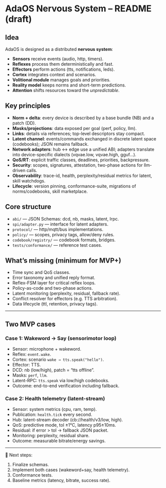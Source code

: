 # AdaOS Nervous System – README (draft)

## Idea

AdaOS is designed as a distributed **nervous system**:

* **Sensors** receive events (audio, http, timers).
* **Reflexes** process them deterministically and fast.
* **Effectors** perform actions (tts, notifications, leds).
* **Cortex** integrates context and scenarios.
* **Volitional module** manages goals and priorities.
* **Reality model** keeps norms and short-term predictions.
* **Attention** shifts resources toward the *unpredictable*.

## Key principles

* **Norm + delta**: every device is described by a base bundle (NB) and a patch (DD).
* **Masks/projections**: data exposed per goal (perf, policy, llm).
* **Links**: details via references; top-level descriptors stay compact.
* **Latent channel**: events/commands exchanged in discrete latent space (codebooks); JSON remains fallback.
* **Network adapters**: hub ↔ edge use a unified ABI; adapters translate into device-specific dialects (vqvae.low, vqvae.high, gguf…).
* **QoS/RT**: explicit traffic classes, deadlines, priorities, backpressure.
* **Security**: scopes, signatures, attestation, two-phase actions for llm-driven calls.
* **Observability**: trace-id, health, perplexity/residual metrics for latent, skill watchdogs.
* **Lifecycle**: version pinning, conformance-suite, migrations of norms/codebooks, skill marketplace.

## Core structure

* `abi/` — JSON Schemas: dcd, nb, masks, latent, lrpc.
* `spi/adapter.py` — interface for latent adapters.
* `protocol/` — http/mqtt/bus implementations.
* `policy/` — scopes, privacy tags, allow/deny rules.
* `codebook/registry/` — codebook formats, bridges.
* `tests/conformance/` — reference test cases.

## What’s missing (minimum for MVP+)

* Time sync and QoS classes.
* Error taxonomy and unified reply format.
* Reflex-FSM layer for critical reflex loops.
* Policy-as-code and two-phase actions.
* Latent monitoring (perplexity, residual, fallback rate).
* Conflict resolver for effectors (e.g. TTS arbitration).
* Data lifecycle (ttl, retention, privacy tags).

---

## Two MVP cases

### Case 1: **Wakeword → Say (sensorimotor loop)**

* Sensor: microphone + wakeword.
* Reflex: `event.wake`.
* Cortex: scenario `wake → tts.speak("hello")`.
* Effector: TTS.
* DCD: nb (low/high), patch = “tts offline”.
* Masks: `perf`, `llm`.
* Latent-RPC: `tts.speak` via low/high codebooks.
* Outcome: end-to-end verification including fallback.

### Case 2: **Health telemetry (latent-stream)**

* Sensor: system metrics (cpu, ram, temp).
* Publication: `health.tick` every second.
* Hub: latent-stream decoder (cb://health/v3/low, high).
* QoS: predictive mode, tol ±1°C, latency p95±10ms.
* Residual: if error > tol → fallback JSON packet.
* Monitoring: perplexity, residual share.
* Outcome: measurable bitrate/energy savings.

---

📌 Next steps:

1. Finalize schemas.
2. Implement both cases (wakeword+say, health telemetry).
3. Conformance tests.
4. Baseline metrics (latency, bitrate, success rate).
